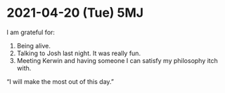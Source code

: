 # 2021-04-20 (Tue) 5MJ

I am grateful for:

1. Being alive.
2. Talking to Josh last night. It was really fun.
3. Meeting Kerwin and having someone I can satisfy my philosophy itch with.

“I will make the most out of this day.”

